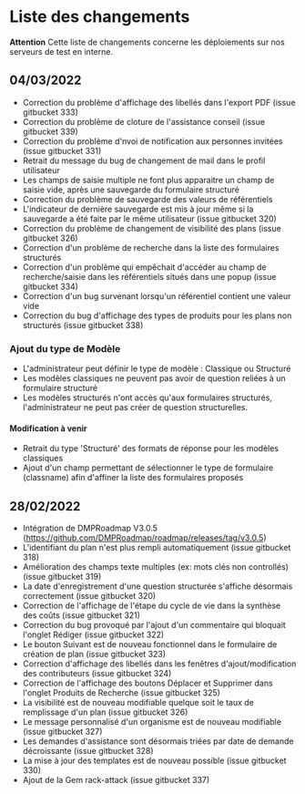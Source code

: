 # Liste des changements

**Attention** Cette liste de changements concerne les déploiements sur nos serveurs de test en interne. 

## 04/03/2022
- Correction du problème d'affichage des libellés dans l'export PDF (issue gitbucket 333)
- Correction du problème de cloture de l'assistance conseil  (issue gitbucket 339)
- Correction du problème d'nvoi de notification aux personnes invitées  (issue gitbucket 331)
- Retrait du message du bug de changement de mail dans le profil utilisateur
- Les champs de saisie multiple ne font plus apparaitre un champ de saisie vide, après une sauvegarde du formulaire structuré
- Correction du problème de sauvegarde des valeurs de référentiels
- L'indicateur de dernière sauvegarde est mis à jour même si la sauvegarde a été faite par le même utilisateur (issue gitbucket 320)
- Correction du problème de changement de visibilité des plans (issue gitbucket 326)
- Correction d'un problème de recherche dans la liste des formulaires structurés
- Correction d'un problème qui empêchait d'accéder au champ de recherche/saisie dans les référentiels situés dans une popup (issue gitbucket 334)
- Correction d'un bug survenant lorsqu'un référentiel contient une valeur vide
- Correction du bug d'affichage des types de produits pour les plans non structurés  (issue gitbucket 338)

### Ajout du type de Modèle
- L'administrateur peut définir le type de modèle : Classique ou Structuré
- Les modèles classiques ne peuvent pas avoir de question reliées à un formulaire structuré
- Les modèles structurés n'ont accès qu'aux formulaires structurés, l'administrateur ne peut pas créer de question structurelles.

#### Modification à venir
- Retrait du type 'Structuré' des formats de réponse pour les modèles classiques
- Ajout d'un champ permettant de sélectionner le type de formulaire (classname) afin d'affiner la liste des formulaires proposés

## 28/02/2022
- Intégration de DMPRoadmap V3.0.5 (https://github.com/DMPRoadmap/roadmap/releases/tag/v3.0.5)
- L'identifiant du plan n'est plus rempli automatiquement (issue gitbucket 318)
- Amélioration des champs texte multiples (ex: mots clés non controllés) (issue gitbucket 319)
- La date d'enregistrement d'une question structurée s'affiche désormais correctement (issue gitbucket 320)
- Correction de l'affichage de l'étape du cycle de vie dans la synthèse des coûts (issue gitbucket 321)
- Correction du bug provoqué par l'ajout d'un commentaire qui bloquait l'onglet Rédiger (issue gitbucket 322)
- Le bouton Suivant est de nouveau fonctionnel dans le formulaire de création de plan (issue gitbucket 323)
- Correction d'affichage des libellés dans les fenêtres d'ajout/modification des contributeurs (issue gitbucket 324)
- Correction de l'affichage des boutons Déplacer et Supprimer dans l'onglet Produits de Recherche (issue gitbucket 325)
- La visibilité est de nouveau modifiable quelque soit le taux de remplissage d'un plan (issue gitbucket 326)
- Le message personnalisé d'un organisme est de nouveau modifiable (issue gitbucket 327)
- Les demandes d'assistance sont désormais triées par date de demande décroissante (issue gitbucket 328)
- La mise à jour des templates est de nouveau possible (issue gitbucket 330)
- Ajout de la Gem rack-attack (issue gitbucket 337)